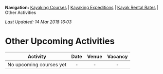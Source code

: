 **Navigation:** [Kayaking Courses](index) &#124; [Kayaking Expeditions](expedition) &#124; [Kayak Rental Rates](rental) &#124; Other Activities

_Last Updated: 14 Mar 2018 16:03_
# Other Upcoming Activities

Activity | Date | Venue | Vacancy
:---:|:---:|:---:|:---:
No upcoming courses yet|-|-|-

